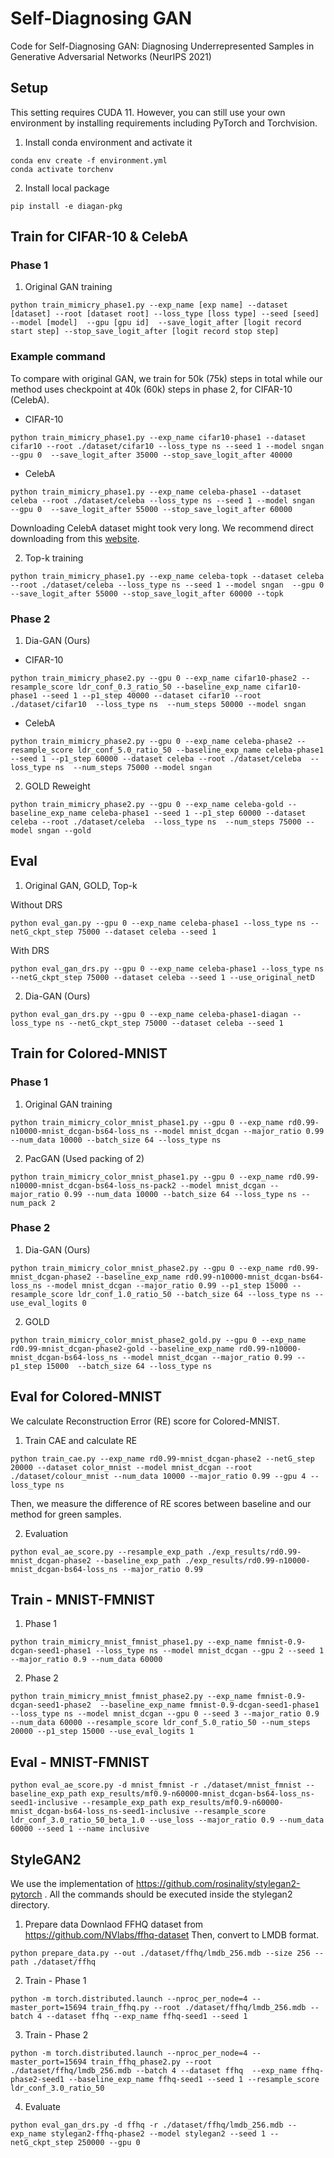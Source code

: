 # Self-Diagnosing GAN
Code for Self-Diagnosing GAN: Diagnosing Underrepresented Samples in Generative Adversarial Networks (NeurIPS 2021)

## Setup
This setting requires CUDA 11.
However, you can still use your own environment by installing requirements including PyTorch and Torchvision.

1. Install conda environment and activate it
```
conda env create -f environment.yml
conda activate torchenv
```

2. Install local package
```
pip install -e diagan-pkg
```

## Train for CIFAR-10 & CelebA
### Phase 1
1. Original GAN training
```
python train_mimicry_phase1.py --exp_name [exp name] --dataset [dataset] --root [dataset root] --loss_type [loss type] --seed [seed] --model [model]  --gpu [gpu id]  --save_logit_after [logit record start step] --stop_save_logit_after [logit record stop step]
```

### Example command 
To compare with original GAN, we train for 50k (75k) steps in total while our method uses checkpoint at 40k (60k) steps in phase 2, for CIFAR-10 (CelebA).

* CIFAR-10
```
python train_mimicry_phase1.py --exp_name cifar10-phase1 --dataset cifar10 --root ./dataset/cifar10 --loss_type ns --seed 1 --model sngan  --gpu 0  --save_logit_after 35000 --stop_save_logit_after 40000
```

* CelebA
```
python train_mimicry_phase1.py --exp_name celeba-phase1 --dataset celeba --root ./dataset/celeba --loss_type ns --seed 1 --model sngan  --gpu 0  --save_logit_after 55000 --stop_save_logit_after 60000
```

Downloading CelebA dataset might took very long. We recommend direct downloading from this [website](http://mmlab.ie.cuhk.edu.hk/projects/CelebA.html).

2. Top-k training
```
python train_mimicry_phase1.py --exp_name celeba-topk --dataset celeba --root ./dataset/celeba --loss_type ns --seed 1 --model sngan  --gpu 0  --save_logit_after 55000 --stop_save_logit_after 60000 --topk
```


### Phase 2
1. Dia-GAN (Ours)
* CIFAR-10
```
python train_mimicry_phase2.py --gpu 0 --exp_name cifar10-phase2 --resample_score ldr_conf_0.3_ratio_50 --baseline_exp_name cifar10-phase1 --seed 1 --p1_step 40000 --dataset cifar10 --root ./dataset/cifar10  --loss_type ns  --num_steps 50000 --model sngan
```

* CelebA
```
python train_mimicry_phase2.py --gpu 0 --exp_name celeba-phase2 --resample_score ldr_conf_5.0_ratio_50 --baseline_exp_name celeba-phase1 --seed 1 --p1_step 60000 --dataset celeba --root ./dataset/celeba  --loss_type ns  --num_steps 75000 --model sngan
```

2. GOLD Reweight
```
python train_mimicry_phase2.py --gpu 0 --exp_name celeba-gold --baseline_exp_name celeba-phase1 --seed 1 --p1_step 60000 --dataset celeba --root ./dataset/celeba  --loss_type ns  --num_steps 75000 --model sngan --gold
```

## Eval
1. Original GAN, GOLD, Top-k

Without DRS
```
python eval_gan.py --gpu 0 --exp_name celeba-phase1 --loss_type ns --netG_ckpt_step 75000 --dataset celeba --seed 1
```

With DRS
```
python eval_gan_drs.py --gpu 0 --exp_name celeba-phase1 --loss_type ns --netG_ckpt_step 75000 --dataset celeba --seed 1 --use_original_netD
```

2. Dia-GAN (Ours)
```
python eval_gan_drs.py --gpu 0 --exp_name celeba-phase1-diagan --loss_type ns --netG_ckpt_step 75000 --dataset celeba --seed 1
```

## Train for Colored-MNIST
### Phase 1
1. Original GAN training
```
python train_mimicry_color_mnist_phase1.py --gpu 0 --exp_name rd0.99-n10000-mnist_dcgan-bs64-loss_ns --model mnist_dcgan --major_ratio 0.99 --num_data 10000 --batch_size 64 --loss_type ns
```

2. PacGAN (Used packing of 2)
```
python train_mimicry_color_mnist_phase1.py --gpu 0 --exp_name rd0.99-n10000-mnist_dcgan-bs64-loss_ns-pack2 --model mnist_dcgan --major_ratio 0.99 --num_data 10000 --batch_size 64 --loss_type ns --num_pack 2
```

### Phase 2
1. Dia-GAN (Ours)
```
python train_mimicry_color_mnist_phase2.py --gpu 0 --exp_name rd0.99-mnist_dcgan-phase2 --baseline_exp_name rd0.99-n10000-mnist_dcgan-bs64-loss_ns --model mnist_dcgan --major_ratio 0.99 --p1_step 15000 --resample_score ldr_conf_1.0_ratio_50 --batch_size 64 --loss_type ns --use_eval_logits 0
```

2. GOLD
```
python train_mimicry_color_mnist_phase2_gold.py --gpu 0 --exp_name rd0.99-mnist_dcgan-phase2-gold --baseline_exp_name rd0.99-n10000-mnist_dcgan-bs64-loss_ns --model mnist_dcgan --major_ratio 0.99 --p1_step 15000  --batch_size 64 --loss_type ns
```

## Eval for Colored-MNIST
We calculate Reconstruction Error (RE) score for Colored-MNIST.
1. Train CAE and calculate RE
```
python train_cae.py --exp_name rd0.99-mnist_dcgan-phase2 --netG_step 20000 --dataset color_mnist --model mnist_dcgan --root ./dataset/colour_mnist --num_data 10000 --major_ratio 0.99 --gpu 4 --loss_type ns
```

Then, we measure the difference of RE scores between baseline and our method for green samples.

2. Evaluation
```
python eval_ae_score.py --resample_exp_path ./exp_results/rd0.99-mnist_dcgan-phase2 --baseline_exp_path ./exp_results/rd0.99-n10000-mnist_dcgan-bs64-loss_ns --major_ratio 0.99
```

## Train - MNIST-FMNIST
1. Phase 1
```
python train_mimicry_mnist_fmnist_phase1.py --exp_name fmnist-0.9-dcgan-seed1-phase1 --loss_type ns --model mnist_dcgan --gpu 2 --seed 1 --major_ratio 0.9 --num_data 60000
```

2. Phase 2
```
python train_mimicry_mnist_fmnist_phase2.py --exp_name fmnist-0.9-dcgan-seed1-phase2  --baseline_exp_name fmnist-0.9-dcgan-seed1-phase1 --loss_type ns --model mnist_dcgan --gpu 0 --seed 3 --major_ratio 0.9 --num_data 60000 --resample_score ldr_conf_5.0_ratio_50 --num_steps 20000 --p1_step 15000 --use_eval_logits 1
```

## Eval - MNIST-FMNIST
```
python eval_ae_score.py -d mnist_fmnist -r ./dataset/mnist_fmnist --baseline_exp_path exp_results/mf0.9-n60000-mnist_dcgan-bs64-loss_ns-seed1-inclusive --resample_exp_path exp_results/mf0.9-n60000-mnist_dcgan-bs64-loss_ns-seed1-inclusive --resample_score ldr_conf_3.0_ratio_50_beta_1.0 --use_loss --major_ratio 0.9 --num_data 60000 --seed 1 --name inclusive
```


## StyleGAN2
We use the implementation of https://github.com/rosinality/stylegan2-pytorch .
All the commands should be executed inside the stylegan2 directory.

1. Prepare data
Downlaod FFHQ dataset from https://github.com/NVlabs/ffhq-dataset
Then, convert to LMDB format. 
```
python prepare_data.py --out ./dataset/ffhq/lmdb_256.mdb --size 256 --path ./dataset/ffhq
```

2. Train - Phase 1
```
python -m torch.distributed.launch --nproc_per_node=4 --master_port=15694 train_ffhq.py --root ./dataset/ffhq/lmdb_256.mdb --batch 4 --dataset ffhq --exp_name ffhq-seed1 --seed 1
```

3. Train - Phase 2
```
python -m torch.distributed.launch --nproc_per_node=4 --master_port=15694 train_ffhq_phase2.py --root ./dataset/ffhq/lmdb_256.mdb --batch 4 --dataset ffhq  --exp_name ffhq-phase2-seed1 --baseline_exp_name ffhq-seed1 --seed 1 --resample_score ldr_conf_3.0_ratio_50
```

4. Evaluate
```
python eval_gan_drs.py -d ffhq -r ./dataset/ffhq/lmdb_256.mdb --exp_name stylegan2-ffhq-phase2 --model stylegan2 --seed 1 --netG_ckpt_step 250000 --gpu 0
```
